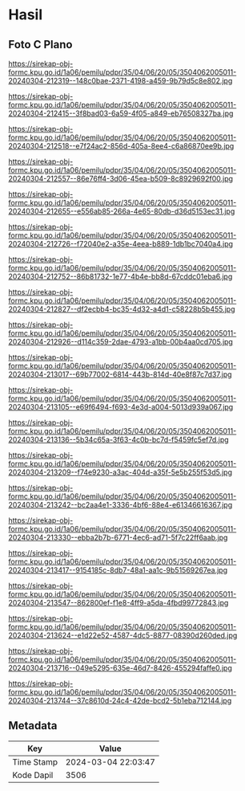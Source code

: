 # Hasil

## Foto C Plano

https://sirekap-obj-formc.kpu.go.id/1a06/pemilu/pdpr/35/04/06/20/05/3504062005011-20240304-212319--148c0bae-2371-4198-a459-9b79d5c8e802.jpg

https://sirekap-obj-formc.kpu.go.id/1a06/pemilu/pdpr/35/04/06/20/05/3504062005011-20240304-212415--3f8bad03-6a59-4f05-a849-eb76508327ba.jpg

https://sirekap-obj-formc.kpu.go.id/1a06/pemilu/pdpr/35/04/06/20/05/3504062005011-20240304-212518--e7f24ac2-856d-405a-8ee4-c6a86870ee9b.jpg

https://sirekap-obj-formc.kpu.go.id/1a06/pemilu/pdpr/35/04/06/20/05/3504062005011-20240304-212557--86e76ff4-3d06-45ea-b509-8c8929692f00.jpg

https://sirekap-obj-formc.kpu.go.id/1a06/pemilu/pdpr/35/04/06/20/05/3504062005011-20240304-212655--e556ab85-266a-4e65-80db-d36d5153ec31.jpg

https://sirekap-obj-formc.kpu.go.id/1a06/pemilu/pdpr/35/04/06/20/05/3504062005011-20240304-212726--f72040e2-a35e-4eea-b889-1db1bc7040a4.jpg

https://sirekap-obj-formc.kpu.go.id/1a06/pemilu/pdpr/35/04/06/20/05/3504062005011-20240304-212752--86b81732-1e77-4b4e-bb8d-67cddc01eba6.jpg

https://sirekap-obj-formc.kpu.go.id/1a06/pemilu/pdpr/35/04/06/20/05/3504062005011-20240304-212827--df2ecbb4-bc35-4d32-a4d1-c58228b5b455.jpg

https://sirekap-obj-formc.kpu.go.id/1a06/pemilu/pdpr/35/04/06/20/05/3504062005011-20240304-212926--d114c359-2dae-4793-a1bb-00b4aa0cd705.jpg

https://sirekap-obj-formc.kpu.go.id/1a06/pemilu/pdpr/35/04/06/20/05/3504062005011-20240304-213017--69b77002-6814-443b-814d-40e8f87c7d37.jpg

https://sirekap-obj-formc.kpu.go.id/1a06/pemilu/pdpr/35/04/06/20/05/3504062005011-20240304-213105--e69f6494-f693-4e3d-a004-5013d939a067.jpg

https://sirekap-obj-formc.kpu.go.id/1a06/pemilu/pdpr/35/04/06/20/05/3504062005011-20240304-213136--5b34c65a-3f63-4c0b-bc7d-f5459fc5ef7d.jpg

https://sirekap-obj-formc.kpu.go.id/1a06/pemilu/pdpr/35/04/06/20/05/3504062005011-20240304-213209--f74e9230-a3ac-404d-a35f-5e5b255f53d5.jpg

https://sirekap-obj-formc.kpu.go.id/1a06/pemilu/pdpr/35/04/06/20/05/3504062005011-20240304-213242--bc2aa4e1-3336-4bf6-88e4-e61346616367.jpg

https://sirekap-obj-formc.kpu.go.id/1a06/pemilu/pdpr/35/04/06/20/05/3504062005011-20240304-213330--ebba2b7b-6771-4ec6-ad71-5f7c22ff6aab.jpg

https://sirekap-obj-formc.kpu.go.id/1a06/pemilu/pdpr/35/04/06/20/05/3504062005011-20240304-213417--9154185c-8db7-48a1-aa1c-9b51569267ea.jpg

https://sirekap-obj-formc.kpu.go.id/1a06/pemilu/pdpr/35/04/06/20/05/3504062005011-20240304-213547--862800ef-f1e8-4ff9-a5da-4fbd99772843.jpg

https://sirekap-obj-formc.kpu.go.id/1a06/pemilu/pdpr/35/04/06/20/05/3504062005011-20240304-213624--e1d22e52-4587-4dc5-8877-08390d260ded.jpg

https://sirekap-obj-formc.kpu.go.id/1a06/pemilu/pdpr/35/04/06/20/05/3504062005011-20240304-213716--049e5295-635e-46d7-8426-455294faffe0.jpg

https://sirekap-obj-formc.kpu.go.id/1a06/pemilu/pdpr/35/04/06/20/05/3504062005011-20240304-213744--37c8610d-24c4-42de-bcd2-5b1eba712144.jpg


## Metadata

| Key        | Value               |
| ---------- | ------------------- |
| Time Stamp | 2024-03-04 22:03:47 |
| Kode Dapil | 3506                |



